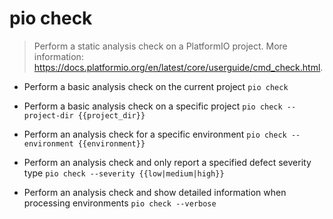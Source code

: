 # pio check
> Perform a static analysis check on a PlatformIO project.
> More information: <https://docs.platformio.org/en/latest/core/userguide/cmd_check.html>.

- Perform a basic analysis check on the current project
`pio check`

- Perform a basic analysis check on a specific project
`pio check --project-dir {{project_dir}}`

- Perform an analysis check for a specific environment
`pio check --environment {{environment}}`

- Perform an analysis check and only report a specified defect severity type
`pio check --severity {{low|medium|high}}`

- Perform an analysis check and show detailed information when processing environments
`pio check --verbose`
